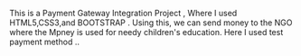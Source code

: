 This is a Payment Gateway Integration Project , Where I used HTML5,CSS3,and BOOTSTRAP .
Using this, we can send money to the NGO where the Mpney is used for needy children's education.
Here I used test payment method ..
